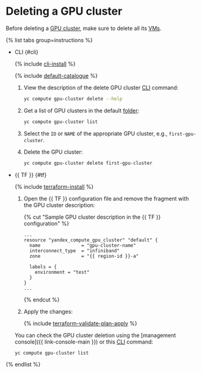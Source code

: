 # Deleting a GPU cluster

Before deleting a [GPU cluster](../../concepts/gpus.md#gpu-clusters), make sure to delete all its [VMs](../../concepts/vm.md).

{% list tabs group=instructions %}

- CLI {#cli}

   {% include [cli-install](../../../_includes/cli-install.md) %}

   {% include [default-catalogue](../../../_includes/default-catalogue.md) %}

   1. View the description of the delete GPU cluster [CLI](../../../cli/) command:

      ```bash
      yc compute gpu-cluster delete --help
      ```

   1. Get a list of GPU clusters in the default [folder](../../../resource-manager/concepts/resources-hierarchy.md#folder):

      ```bash
      yc compute gpu-cluster list
      ```

   1. Select the `ID` or `NAME` of the appropriate GPU cluster, e.g., `first-gpu-cluster`.
   1. Delete the GPU cluster:

      ```bash
      yc compute gpu-cluster delete first-gpu-cluster
      ```

- {{ TF }} {#tf}

   {% include [terraform-install](../../../_includes/terraform-install.md) %}

   1. Open the {{ TF }} configuration file and remove the fragment with the GPU cluster description:

      {% cut "Sample GPU cluster description in the {{ TF }} configuration" %}

      ```hcl
      ...
      resource "yandex_compute_gpu_cluster" "default" {
        name               = "gpu-cluster-name"
        interconnect_type  = "infiniband"
        zone               = "{{ region-id }}-a"

        labels = {
          environment = "test"
        }
      }
      ...
      ```

      {% endcut %}

   1. Apply the changes:

      {% include [terraform-validate-plan-apply](../../../_tutorials/_tutorials_includes/terraform-validate-plan-apply.md) %}

   You can check the GPU cluster deletion using the [management console]({{ link-console-main }}) or this [CLI](../../../cli/) command:

   ```bash
   yc compute gpu-cluster list
   ```

{% endlist %}
